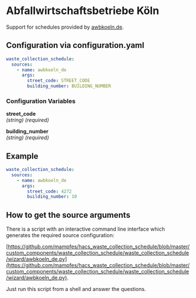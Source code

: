 # Abfallwirtschaftsbetriebe Köln

Support for schedules provided by [awbkoeln.de](https://www.awbkoeln.de/).

## Configuration via configuration.yaml

```yaml
waste_collection_schedule:
  sources:
    - name: awbkoeln_de
      args:
        street_code: STREET_CODE
        building_number: BUILDING_NUMBER
```

### Configuration Variables

**street_code**<br>
*(string) (required)*

**building_number**<br>
*(string) (required)*

## Example

```yaml
waste_collection_schedule:
  sources:
    - name: awbkoeln_de
      args:
        street_code: 4272
        building_number: 10
```

## How to get the source arguments

There is a script with an interactive command line interface which generates the required source configuration:

[https://github.com/mampfes/hacs_waste_collection_schedule/blob/master/custom_components/waste_collection_schedule/waste_collection_schedule/wizard/awbkoeln_de.py](https://github.com/mampfes/hacs_waste_collection_schedule/blob/master/custom_components/waste_collection_schedule/waste_collection_schedule/wizard/awbkoeln_de.py).

Just run this script from a shell and answer the questions.
